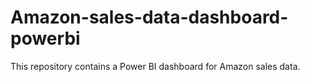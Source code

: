 # Amazon-sales-data-dashboard-powerbi
This repository contains a Power BI dashboard for Amazon sales data. 
